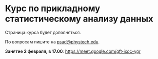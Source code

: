 # Курс по прикладному статистическому анализу данных

Страница курса будет дополняться.

По вопросам пишите на psad@phystech.edu.


**Занятие 2 февраля, в 17.00**: https://meet.google.com/gft-ixoc-ygr



